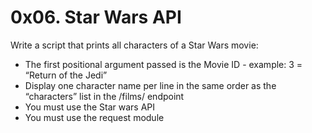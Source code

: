 <h1>0x06. Star Wars API</h1>
<p>Write a script that prints all characters of a Star Wars movie:</p>

<ul>
<li>The first positional argument passed is the Movie ID - example: 3 = “Return of the Jedi”</li>
<li>Display one character name per line in the same order as the “characters” list in the /films/ endpoint</li>
<li>You must use the Star wars API</li>
<li>You must use the request module</li>
</ul>
